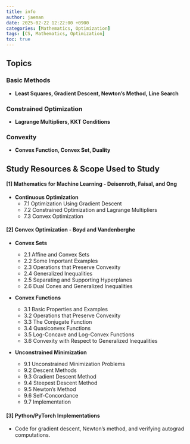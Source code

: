 ```yaml
---
title: info
author: jaeman
date: 2025-02-22 12:22:00 +0900
categories: [Mathematics, Optimization]
tags: [CS, Mathematics, Optimization]
toc: true
---
```


## Topics

### Basic Methods
- **Least Squares, Gradient Descent, Newton’s Method, Line Search**

### Constrained Optimization
- **Lagrange Multipliers, KKT Conditions**

### Convexity
- **Convex Function, Convex Set, Duality**

## Study Resources & Scope Used to Study

#### [1] Mathematics for Machine Learning - Deisenroth, Faisal, and Ong

- **Continuous Optimization**
    - 7.1 Optimization Using Gradient Descent
    - 7.2 Constrained Optimization and Lagrange Multipliers
    - 7.3 Convex Optimization

#### [2] Convex Optimization - Boyd and Vandenberghe

- **Convex Sets**
    - 2.1 Affine and Convex Sets
    - 2.2 Some Important Examples
    - 2.3 Operations that Preserve Convexity
    - 2.4 Generalized Inequalities
    - 2.5 Separating and Supporting Hyperplanes
    - 2.6 Dual Cones and Generalized Inequalities
        
- **Convex Functions**    
    - 3.1 Basic Properties and Examples
    - 3.2 Operations that Preserve Convexity
    - 3.3 The Conjugate Function
    - 3.4 Quasiconvex Functions
    - 3.5 Log-Concave and Log-Convex Functions
    - 3.6 Convexity with Respect to Generalized Inequalities
        
- **Unconstrained Minimization**
    - 9.1 Unconstrained Minimization Problems
    - 9.2 Descent Methods
    - 9.3 Gradient Descent Method
    - 9.4 Steepest Descent Method
    - 9.5 Newton’s Method
    - 9.6 Self-Concordance
    - 9.7 Implementation

#### [3] Python/PyTorch Implementations

- Code for gradient descent, Newton’s method, and verifying autograd computations.
